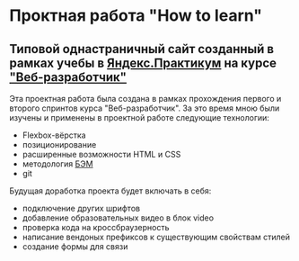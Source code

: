 # Проктная работа "How to learn"

## Типовой однастраничный сайт созданный в рамках учебы в [Яндекс.Практикум](https://praktikum.yandex.ru/) на курсе ["Веб-разработчик"](https://praktikum.yandex.ru/web/)

Эта проектная работа была создана в рамках прохождения первого и второго спринтов курса "Веб-разработчик".
За это время мною были изучены и применены в проектной работе следующие технологии: 
* Flexbox-вёрстка
* позиционирование
* расширенные возможности HTML и CSS
* методология [БЭМ]("https://ru.bem.info/")
* git 

Будущая доработка проекта будет включать в себя:
* подключение других шрифтов
* добавление образовательных видео в блок video
* проверка кода на кроссбраузерность
* написание вендоных префиксов к существующим свойствам стилей
* создание формы для связи
